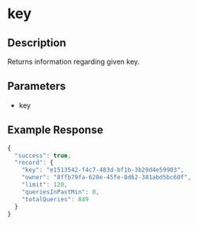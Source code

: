 # key

## Description
Returns information regarding given key.

## Parameters
- key

## Example Response
```js
{
  "success": true,
  "record": {
    "key": "e1513542-f4c7-483d-bf1b-3b29d4e59903",
    "owner": "8ffb79fa-620e-45fe-8d62-381abd5bc60f",
    "limit": 120,
    "queriesInPastMin": 0,
    "totalQueries": 849
  }
}
```
